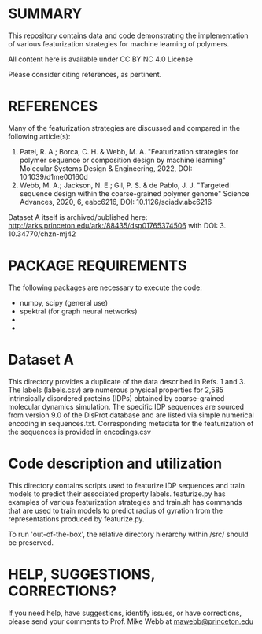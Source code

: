 # SUMMARY
This repository contains data and code demonstrating the implementation of various featurization strategies for machine learning of polymers.

All content here is available under CC BY NC 4.0 License

Please consider citing references, as pertinent. 

# REFERENCES
Many of the featurization strategies are discussed and compared in the following article(s): 
1. Patel, R. A.; Borca, C. H. & Webb, M. A. "Featurization strategies for polymer sequence or composition design by machine learning"  Molecular Systems Design & Engineering, 2022, DOI: 10.1039/d1me00160d
2. Webb, M. A.; Jackson, N. E.; Gil, P. S. & de Pablo, J. J. "Targeted sequence design within the coarse-grained polymer genome" Science Advances, 2020, 6, eabc6216, DOI: 10.1126/sciadv.abc6216

Dataset A itself is archived/published here: http://arks.princeton.edu/ark:/88435/dsp01765374506 with DOI:
3. 10.34770/chzn-mj42

# PACKAGE REQUIREMENTS
The following packages are necessary to execute the code:
* numpy, scipy (general use)
* spektral (for graph neural networks)
* 
*

# Dataset A
This directory provides a duplicate of the data described in Refs. 1 and 3. 
The labels (labels.csv) are numerous physical properties for 2,585 intrinsically disordered proteins (IDPs) obtained by coarse-grained molecular dynamics simulation. 
The specific IDP sequences are sourced from version 9.0 of the DisProt database and are listed via simple numerical encoding in sequences.txt.
Corresponding metadata for the featurization of the sequences is provided in encodings.csv

# Code description and utilization
This directory contains scripts used to featurize IDP sequences and train models to predict their associated property labels. featurize.py has examples
of various featurization strategies and train.sh has commands that are used to train models to predict radius of gyration from the representations 
produced by featurize.py.

To run 'out-of-the-box', the relative directory hierarchy within /src/ should be preserved.

# HELP, SUGGESTIONS, CORRECTIONS?
If you need help, have suggestions, identify issues, or have corrections, please send your comments to Prof. Mike Webb at mawebb@princeton.edu
